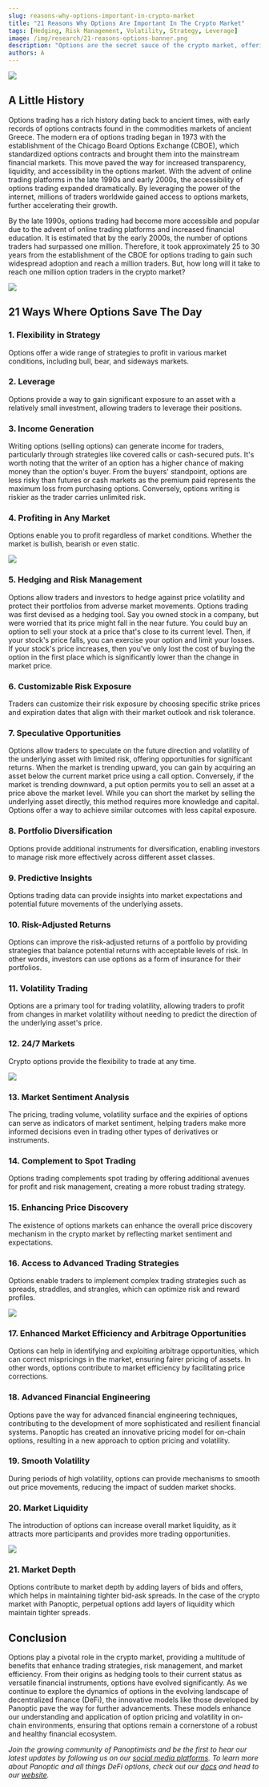 ```yaml
---
slug: reasons-why-options-important-in-crypto-market
title: "21 Reasons Why Options Are Important In The Crypto Market"
tags: [Hedging, Risk Management, Volatility, Strategy, Leverage]
image: /img/research/21-reasons-options-banner.png
description: "Options are the secret sauce of the crypto market, offering profit strategies for any market condition, top-notch risk management, and portfolio diversification. They boost market efficiency, unleash volatility trading, and open doors to advanced financial wizardry. With Panoptic's cutting-edge models, options are constantly evolving, setting the stage for groundbreaking on-chain pricing and volatility dynamics."
authors: A
---
```


![](./21-reasons-options-banner.png)

## A Little History
Options trading has a rich history dating back to ancient times, with early records of options contracts found in the commodities markets of ancient Greece. The modern era of options trading began in 1973 with the establishment of the Chicago Board Options Exchange (CBOE), which standardized options contracts and brought them into the mainstream financial markets. This move paved the way for increased transparency, liquidity, and accessibility in the options market. With the advent of online trading platforms in the late 1990s and early 2000s, the accessibility of options trading expanded dramatically. By leveraging the power of the internet, millions of traders worldwide gained access to options markets, further accelerating their growth.

By the late 1990s, options trading had become more accessible and popular due to the advent of online trading platforms and increased financial education. It is estimated that by the early 2000s, the number of options traders had surpassed one million. Therefore, it took approximately 25 to 30 years from the establishment of the CBOE for options trading to gain such widespread adoption and reach a million traders. But, how long will it take to reach one million option traders in the crypto market?

![](./1.png)

## 21 Ways Where Options Save The Day

### 1. Flexibility in Strategy
Options offer a wide range of strategies to profit in various market conditions, including bull, bear, and sideways markets.

### 2. Leverage
Options provide a way to gain significant exposure to an asset with a relatively small investment, allowing traders to leverage their positions.

### 3. Income Generation
Writing options (selling options) can generate income for traders, particularly through strategies like covered calls or cash-secured puts. It's worth noting that the writer of an option has a higher chance of making money than the option's buyer. From the buyers' standpoint, options are less risky than futures or cash markets as the premium paid represents the maximum loss from purchasing options. Conversely, options writing is riskier as the trader carries unlimited risk.

### 4. Profiting in Any Market
Options enable you to profit regardless of market conditions. Whether the market is bullish, bearish or even static.

![](./2.png)

### 5. Hedging and Risk Management
Options allow traders and investors to hedge against price volatility and protect their portfolios from adverse market movements. Options trading was first devised as a hedging tool. Say you owned stock in a company, but were worried that its price might fall in the near future. You could buy an option to sell your stock at a price that's close to its current level. Then, if your stock's price falls, you can exercise your option and limit your losses. If your stock's price increases, then you've only lost the cost of buying the option in the first place which is significantly lower than the change in market price.

### 6. Customizable Risk Exposure
Traders can customize their risk exposure by choosing specific strike prices and expiration dates that align with their market outlook and risk tolerance.

### 7. Speculative Opportunities
Options allow traders to speculate on the future direction and volatility of the underlying asset with limited risk, offering opportunities for significant returns. When the market is trending upward, you can gain by acquiring an asset below the current market price using a call option. Conversely, if the market is trending downward, a put option permits you to sell an asset at a price above the market level. While you can short the market by selling the underlying asset directly, this method requires more knowledge and capital. Options offer a way to achieve similar outcomes with less capital exposure.

### 8. Portfolio Diversification
Options provide additional instruments for diversification, enabling investors to manage risk more effectively across different asset classes.

### 9. Predictive Insights
Options trading data can provide insights into market expectations and potential future movements of the underlying assets.

### 10. Risk-Adjusted Returns
Options can improve the risk-adjusted returns of a portfolio by providing strategies that balance potential returns with acceptable levels of risk. In other words, investors can use options as a form of insurance for their portfolios.

### 11. Volatility Trading
Options are a primary tool for trading volatility, allowing traders to profit from changes in market volatility without needing to predict the direction of the underlying asset's price.

### 12. 24/7 Markets
Crypto options provide the flexibility to trade at any time.

![](./3.png)

### 13. Market Sentiment Analysis
The pricing, trading volume, volatility surface and the expiries of options can serve as indicators of market sentiment, helping traders make more informed decisions even in trading other types of derivatives or instruments.

### 14. Complement to Spot Trading
Options trading complements spot trading by offering additional avenues for profit and risk management, creating a more robust trading strategy.

### 15. Enhancing Price Discovery
The existence of options markets can enhance the overall price discovery mechanism in the crypto market by reflecting market sentiment and expectations.

### 16. Access to Advanced Trading Strategies
Options enable traders to implement complex trading strategies such as spreads, straddles, and strangles, which can optimize risk and reward profiles.

![](./4.png)

### 17. Enhanced Market Efficiency and Arbitrage Opportunities
Options can help in identifying and exploiting arbitrage opportunities, which can correct mispricings in the market, ensuring fairer pricing of assets. In other words, options contribute to market efficiency by facilitating price corrections.

### 18. Advanced Financial Engineering
Options pave the way for advanced financial engineering techniques, contributing to the development of more sophisticated and resilient financial systems. Panoptic has created an innovative pricing model for on-chain options, resulting in a new approach to option pricing and volatility.

### 19. Smooth Volatility
During periods of high volatility, options can provide mechanisms to smooth out price movements, reducing the impact of sudden market shocks.

### 20. Market Liquidity
The introduction of options can increase overall market liquidity, as it attracts more participants and provides more trading opportunities.

![](./5.png)

### 21. Market Depth
Options contribute to market depth by adding layers of bids and offers, which helps in maintaining tighter bid-ask spreads. In the case of the crypto market with Panoptic, perpetual options add layers of liquidity which maintain tighter spreads.

## Conclusion
Options play a pivotal role in the crypto market, providing a multitude of benefits that enhance trading strategies, risk management, and market efficiency. From their origins as hedging tools to their current status as versatile financial instruments, options have evolved significantly. As we continue to explore the dynamics of options in the evolving landscape of decentralized finance (DeFi), the innovative models like those developed by Panoptic pave the way for further advancements. These models enhance our understanding and application of option pricing and volatility in on-chain environments, ensuring that options remain a cornerstone of a robust and healthy financial ecosystem.

*Join the growing community of Panoptimists and be the first to hear our latest updates by following us on our [social media platforms](https://links.panoptic.xyz/all). To learn more about Panoptic and all things DeFi options, check out our [docs](https://panoptic.xyz/docs/intro) and head to our [website](https://panoptic.xyz/).*
